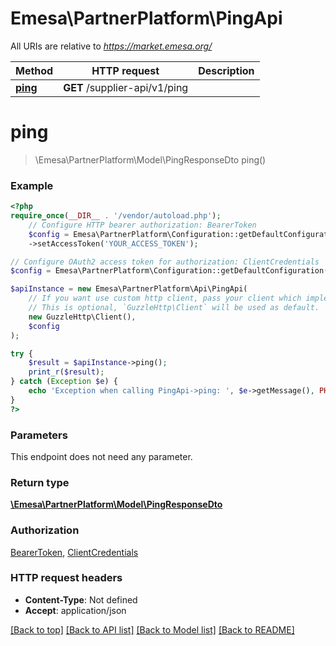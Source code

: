 # Emesa\PartnerPlatform\PingApi

All URIs are relative to *https://market.emesa.org/*

Method | HTTP request | Description
------------- | ------------- | -------------
[**ping**](PingApi.md#ping) | **GET** /supplier-api/v1/ping | 

# **ping**
> \Emesa\PartnerPlatform\Model\PingResponseDto ping()



### Example
```php
<?php
require_once(__DIR__ . '/vendor/autoload.php');
    // Configure HTTP bearer authorization: BearerToken
    $config = Emesa\PartnerPlatform\Configuration::getDefaultConfiguration()
    ->setAccessToken('YOUR_ACCESS_TOKEN');

// Configure OAuth2 access token for authorization: ClientCredentials
$config = Emesa\PartnerPlatform\Configuration::getDefaultConfiguration()->setAccessToken('YOUR_ACCESS_TOKEN');

$apiInstance = new Emesa\PartnerPlatform\Api\PingApi(
    // If you want use custom http client, pass your client which implements `GuzzleHttp\ClientInterface`.
    // This is optional, `GuzzleHttp\Client` will be used as default.
    new GuzzleHttp\Client(),
    $config
);

try {
    $result = $apiInstance->ping();
    print_r($result);
} catch (Exception $e) {
    echo 'Exception when calling PingApi->ping: ', $e->getMessage(), PHP_EOL;
}
?>
```

### Parameters
This endpoint does not need any parameter.

### Return type

[**\Emesa\PartnerPlatform\Model\PingResponseDto**](../Model/PingResponseDto.md)

### Authorization

[BearerToken](../../README.md#BearerToken), [ClientCredentials](../../README.md#ClientCredentials)

### HTTP request headers

 - **Content-Type**: Not defined
 - **Accept**: application/json

[[Back to top]](#) [[Back to API list]](../../README.md#documentation-for-api-endpoints) [[Back to Model list]](../../README.md#documentation-for-models) [[Back to README]](../../README.md)

